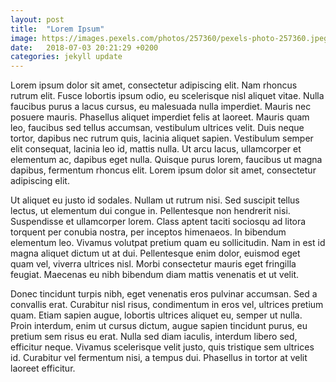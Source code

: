 ```yaml
---
layout: post
title:  "Lorem Ipsum"
image: https://images.pexels.com/photos/257360/pexels-photo-257360.jpeg?auto=compress&cs=tinysrgb&dpr=2&h=750&w=1260
date:   2018-07-03 20:21:29 +0200
categories: jekyll update
---
```

Lorem ipsum dolor sit amet, consectetur adipiscing elit. Nam rhoncus rutrum elit. Fusce lobortis ipsum odio, eu scelerisque nisl aliquet vitae. Nulla faucibus purus a lacus cursus, eu malesuada nulla imperdiet. Mauris nec posuere mauris. Phasellus aliquet imperdiet felis at laoreet. Mauris quam leo, faucibus sed tellus accumsan, vestibulum ultrices velit. Duis neque tortor, dapibus nec rutrum quis, lacinia aliquet sapien. Vestibulum semper elit consequat, lacinia leo id, mattis nulla. Ut arcu lacus, ullamcorper et elementum ac, dapibus eget nulla. Quisque purus lorem, faucibus ut magna dapibus, fermentum rhoncus elit. Lorem ipsum dolor sit amet, consectetur adipiscing elit.

Ut aliquet eu justo id sodales. Nullam ut rutrum nisi. Sed suscipit tellus lectus, ut elementum dui congue in. Pellentesque non hendrerit nisi. Suspendisse et ullamcorper lorem. Class aptent taciti sociosqu ad litora torquent per conubia nostra, per inceptos himenaeos. In bibendum elementum leo. Vivamus volutpat pretium quam eu sollicitudin. Nam in est id magna aliquet dictum ut at dui. Pellentesque enim dolor, euismod eget quam vel, viverra ultrices nisl. Morbi consectetur mauris eget fringilla feugiat. Maecenas eu nibh bibendum diam mattis venenatis et ut velit.

Donec tincidunt turpis nibh, eget venenatis eros pulvinar accumsan. Sed a convallis erat. Curabitur nisl risus, condimentum in eros vel, ultrices pretium quam. Etiam sapien augue, lobortis ultrices aliquet eu, semper ut nulla. Proin interdum, enim ut cursus dictum, augue sapien tincidunt purus, eu pretium sem risus eu erat. Nulla sed diam iaculis, interdum libero sed, efficitur neque. Vivamus scelerisque velit justo, quis tristique sem ultrices id. Curabitur vel fermentum nisi, a tempus dui. Phasellus in tortor at velit laoreet efficitur.

